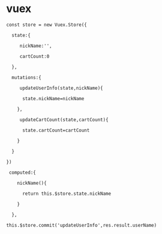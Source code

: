 # vuex
    const store = new Vuex.Store({

      state:{
  
         nickName:'',
    
         cartCount:0
    
      },
  
      mutations:{
  
         updateUserInfo(state,nickName){
    
          state.nickName=nickName
      
        },
    
         updateCartCount(state,cartCount){
    
          state.cartCount=cartCount
      
        }
    
      }
  
    })

     computed:{
 
        nickName(){
    
          return this.$store.state.nickName
      
        }
    
      },
  
    this.$store.commit('updateUserInfo',res.result.userName)
